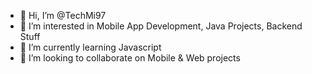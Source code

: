 - 👋 Hi, I’m @TechMi97
- 👀 I’m interested in Mobile App Development, Java Projects, Backend Stuff
- 🌱 I’m currently learning Javascript
- 💞️ I’m looking to collaborate on Mobile & Web projects

<!---
TechMi97/TechMi97 is a ✨ special ✨ repository because its `README.md` (this file) appears on your GitHub profile.
You can click the Preview link to take a look at your changes.
--->
